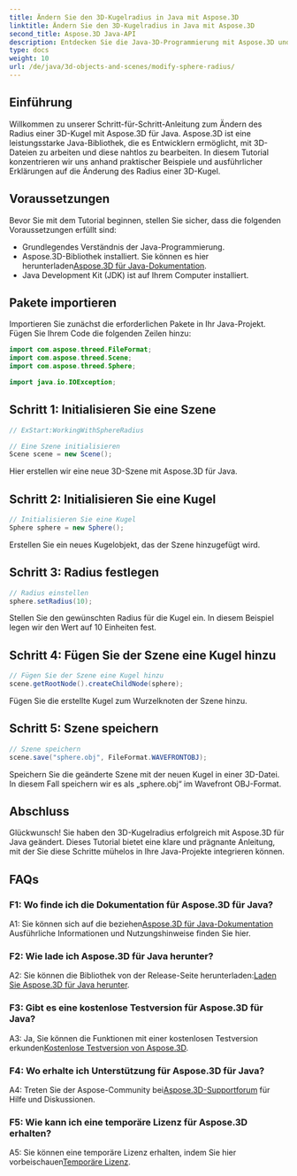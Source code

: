 ```yaml
---
title: Ändern Sie den 3D-Kugelradius in Java mit Aspose.3D
linktitle: Ändern Sie den 3D-Kugelradius in Java mit Aspose.3D
second_title: Aspose.3D Java-API
description: Entdecken Sie die Java-3D-Programmierung mit Aspose.3D und ändern Sie den Kugelradius mühelos. Laden Sie es jetzt herunter und genießen Sie ein nahtloses 3D-Entwicklungserlebnis.
type: docs
weight: 10
url: /de/java/3d-objects-and-scenes/modify-sphere-radius/
---
```

## Einführung

Willkommen zu unserer Schritt-für-Schritt-Anleitung zum Ändern des Radius einer 3D-Kugel mit Aspose.3D für Java. Aspose.3D ist eine leistungsstarke Java-Bibliothek, die es Entwicklern ermöglicht, mit 3D-Dateien zu arbeiten und diese nahtlos zu bearbeiten. In diesem Tutorial konzentrieren wir uns anhand praktischer Beispiele und ausführlicher Erklärungen auf die Änderung des Radius einer 3D-Kugel.

## Voraussetzungen

Bevor Sie mit dem Tutorial beginnen, stellen Sie sicher, dass die folgenden Voraussetzungen erfüllt sind:

- Grundlegendes Verständnis der Java-Programmierung.
-  Aspose.3D-Bibliothek installiert. Sie können es hier herunterladen[Aspose.3D für Java-Dokumentation](https://reference.aspose.com/3d/java/).
- Java Development Kit (JDK) ist auf Ihrem Computer installiert.

## Pakete importieren

Importieren Sie zunächst die erforderlichen Pakete in Ihr Java-Projekt. Fügen Sie Ihrem Code die folgenden Zeilen hinzu:

```java
import com.aspose.threed.FileFormat;
import com.aspose.threed.Scene;
import com.aspose.threed.Sphere;

import java.io.IOException;
```

## Schritt 1: Initialisieren Sie eine Szene

```java
// ExStart:WorkingWithSphereRadius

// Eine Szene initialisieren
Scene scene = new Scene();
```

Hier erstellen wir eine neue 3D-Szene mit Aspose.3D für Java.

## Schritt 2: Initialisieren Sie eine Kugel

```java
// Initialisieren Sie eine Kugel
Sphere sphere = new Sphere();
```

Erstellen Sie ein neues Kugelobjekt, das der Szene hinzugefügt wird.

## Schritt 3: Radius festlegen

```java
// Radius einstellen
sphere.setRadius(10);
```

Stellen Sie den gewünschten Radius für die Kugel ein. In diesem Beispiel legen wir den Wert auf 10 Einheiten fest.

## Schritt 4: Fügen Sie der Szene eine Kugel hinzu

```java
// Fügen Sie der Szene eine Kugel hinzu
scene.getRootNode().createChildNode(sphere);
```

Fügen Sie die erstellte Kugel zum Wurzelknoten der Szene hinzu.

## Schritt 5: Szene speichern

```java
// Szene speichern
scene.save("sphere.obj", FileFormat.WAVEFRONTOBJ);
```

Speichern Sie die geänderte Szene mit der neuen Kugel in einer 3D-Datei. In diesem Fall speichern wir es als „sphere.obj“ im Wavefront OBJ-Format.

## Abschluss

Glückwunsch! Sie haben den 3D-Kugelradius erfolgreich mit Aspose.3D für Java geändert. Dieses Tutorial bietet eine klare und prägnante Anleitung, mit der Sie diese Schritte mühelos in Ihre Java-Projekte integrieren können.

## FAQs

### F1: Wo finde ich die Dokumentation für Aspose.3D für Java?

 A1: Sie können sich auf die beziehen[Aspose.3D für Java-Dokumentation](https://reference.aspose.com/3d/java/) Ausführliche Informationen und Nutzungshinweise finden Sie hier.

### F2: Wie lade ich Aspose.3D für Java herunter?

 A2: Sie können die Bibliothek von der Release-Seite herunterladen:[Laden Sie Aspose.3D für Java herunter](https://releases.aspose.com/3d/java/).

### F3: Gibt es eine kostenlose Testversion für Aspose.3D für Java?

 A3: Ja, Sie können die Funktionen mit einer kostenlosen Testversion erkunden[Kostenlose Testversion von Aspose.3D](https://releases.aspose.com/).

### F4: Wo erhalte ich Unterstützung für Aspose.3D für Java?

 A4: Treten Sie der Aspose-Community bei[Aspose.3D-Supportforum](https://forum.aspose.com/c/3d/18) für Hilfe und Diskussionen.

### F5: Wie kann ich eine temporäre Lizenz für Aspose.3D erhalten?

 A5: Sie können eine temporäre Lizenz erhalten, indem Sie hier vorbeischauen[Temporäre Lizenz](https://purchase.aspose.com/temporary-license/).